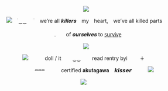 <p align="center"> <img src="https://files.catbox.moe/998tq9.png"400">
<p align="center"> <img src="https://files.catbox.moe/lw2w97.gif">　 ࣪‿‿ 　 ࣪　we’re  all  𝒌𝒊𝒍𝒍𝒆𝒓𝒔⠀ my⠀ heart,⠀ we’ve  all  killed  parts⠀ 
<p align="center"> ⠀𓈒　⠀ of  𝒐𝒖𝒓𝒔𝒆𝒍𝒗𝒆𝒔  to  s̲u̲r̲v̲i̲v̲e̲
<p align="center"> <img src="https://files.catbox.moe/w71wql.webp"400">
<p align="center"> ⠀⠀<img src="https://files.catbox.moe/vco7nr.gif">⠀⠀ ⠀⠀doll / it⠀⠀⠀‿‿⠀⠀⠀read rentry byi⠀⠀ ⠀∔⠀⠀ ⠀
<p align="center"> ⠀⠀ ⠀⠀⏔⏔⏔⠀ ⠀⠀⠀certified 𝐚𝐤𝐮𝐭𝐚𝐠𝐚𝐰𝐚⠀ 𝙠𝙞𝙨𝙨𝙚𝙧⠀⠀ ⠀⠀<img src="https://files.catbox.moe/iyckz9.gif">
<p align="center"> <img src="https://files.catbox.moe/salbxb.png"400">
⠀




